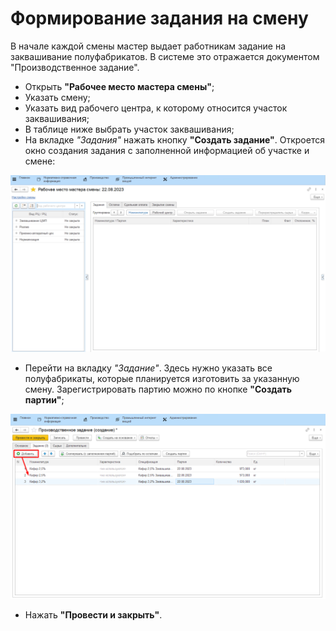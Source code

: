 # Формирование задания на смену


В начале каждой смены мастер выдает работникам задание на заквашивание полуфабрикатов. В системе это отражается документом "Производственное задание".


-   Открыть **"Рабочее место мастера смены"**;
-   Указать смену;
-   Указать вид рабочего центра, к которому относится участок заквашивания;
-   В таблице ниже выбрать участок заквашивания;
-   На вкладке *"Задания"* нажать кнопку **"Создать задание"**. Откроется окно создания задания с заполненной информацией об участке и смене:  

![](TaskForShift.assets/1.gif)

-   Перейти на вкладку *"Задание"*. Здесь нужно указать все полуфабрикаты,
    которые планируется изготовить за указанную смену. Зарегистрировать партию можно по кнопке **"Создать партии"**;
 
![](TaskForShift.assets/1.png)

-   Нажать **"Провести и закрыть"**.